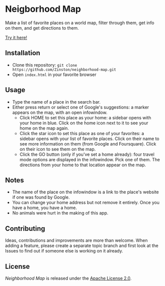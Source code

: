 # Neigborhood Map
Make a list of favorite places on a world map, filter through them, get info on them, and get directions to them.

[Try it here!](http://developer.antoineguenet.com/neighborhood-map/)

## Installation
* Clone this repository: `git clone https://github.com/Zinston/neighborhood-map.git`
* Open `index.html` in your favorite browser

## Usage
* Type the name of a place in the search bar.
* Either press return or select one of Google's suggestions: a marker appears on the map, with an open infowindow.
	* Click HOME to set this place as your home: a sidebar opens with your home in blue. Click on the home icon next to it to see your home on the map again.
	* Click the star icon to set this place as one of your favorites: a sidebar opens with your list of favorite places. Click on their name to see more information on them (from Google and Foursquare). Click on their icon to see them on the map.
	* Click the GO button (only if you've set a home already): four travel mode options are displayed in the infowindow. Pick one of them. The directions from your home to that location appear on the map.

## Notes
* The name of the place on the infowindow is a link to the place's website if one was found by Google.
* You can change your home address but not remove it entirely. Once you have a home, you have a home.
* No animals were hurt in the making of this app.

## Contributing
Ideas, contributions and improvements are more than welcome. When adding a feature, please create a separate topic branch and first look at the Issues to find out if someone else is working on it already.

## License
_Neighborhood Map_ is released under the [Apache License 2.0](/LICENSE).